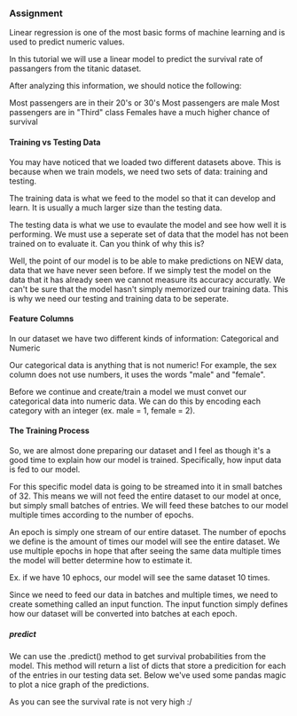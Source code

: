 ### Assignment

Linear regression is one of the most basic forms of machine learning and is used to predict numeric values.

In this tutorial we will use a linear model to predict the survival rate of passangers from the titanic dataset.


After analyzing this information, we should notice the following:

Most passengers are in their 20's or 30's
Most passengers are male
Most passengers are in "Third" class
Females have a much higher chance of survival


#### Training vs Testing Data
You may have noticed that we loaded two different datasets above. This is because when we train models, we need two sets of data: training and testing.

The training data is what we feed to the model so that it can develop and learn. It is usually a much larger size than the testing data.

The testing data is what we use to evaulate the model and see how well it is performing. We must use a seperate set of data that the model has not been trained on to evaluate it. Can you think of why this is?

Well, the point of our model is to be able to make predictions on NEW data, data that we have never seen before. If we simply test the model on the data that it has already seen we cannot measure its accuracy accuratly. We can't be sure that the model hasn't simply memorized our training data. This is why we need our testing and training data to be seperate.

#### Feature Columns
In our dataset we have two different kinds of information: Categorical and Numeric

Our categorical data is anything that is not numeric! For example, the sex column does not use numbers, it uses the words "male" and "female".

Before we continue and create/train a model we must convet our categorical data into numeric data. We can do this by encoding each category with an integer (ex. male = 1, female = 2).

#### The Training Process
So, we are almost done preparing our dataset and I feel as though it's a good time to explain how our model is trained. Specifically, how input data is fed to our model.

For this specific model data is going to be streamed into it in small batches of 32. This means we will not feed the entire dataset to our model at once, but simply small batches of entries. We will feed these batches to our model multiple times according to the number of epochs.

An epoch is simply one stream of our entire dataset. The number of epochs we define is the amount of times our model will see the entire dataset. We use multiple epochs in hope that after seeing the same data multiple times the model will better determine how to estimate it.

Ex. if we have 10 ephocs, our model will see the same dataset 10 times.

Since we need to feed our data in batches and multiple times, we need to create something called an input function. The input function simply defines how our dataset will be converted into batches at each epoch.

##### predict
We can use the .predict() method to get survival probabilities from the model. This method will return a list of dicts that store a predicition for each of the entries in our testing data set. Below we've used some pandas magic to plot a nice graph of the predictions.

As you can see the survival rate is not very high :/